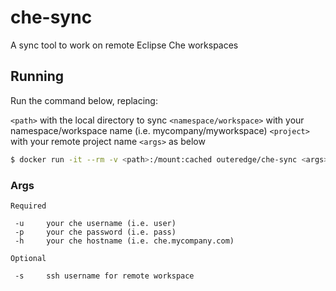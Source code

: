 # che-sync
A sync tool to work on remote Eclipse Che workspaces


## Running

Run the command below, replacing:

 `<path>` with the local directory to sync
 `<namespace/workspace>` with your namespace/workspace name (i.e. mycompany/myworkspace)
 `<project>` with your remote project name
 `<args>` as below

```sh
$ docker run -it --rm -v <path>:/mount:cached outeredge/che-sync <args> <namespace/workspace> <project>
```
### Args
```
Required

 -u     your che username (i.e. user)
 -p     your che password (i.e. pass)
 -h     your che hostname (i.e. che.mycompany.com)
 
Optional
 
 -s     ssh username for remote workspace
 ```
